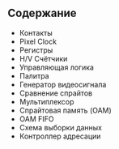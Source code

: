 ## Содержание

- Контакты
- Pixel Clock
- Регистры
- H/V Счётчики
- Управляющая логика
- Палитра
- Генератор видеосигнала
- Сравнение спрайтов
- Мультиплексор
- Спрайтовая память (OAM)
- OAM FIFO
- Схема выборки данных
- Контроллер адресации
